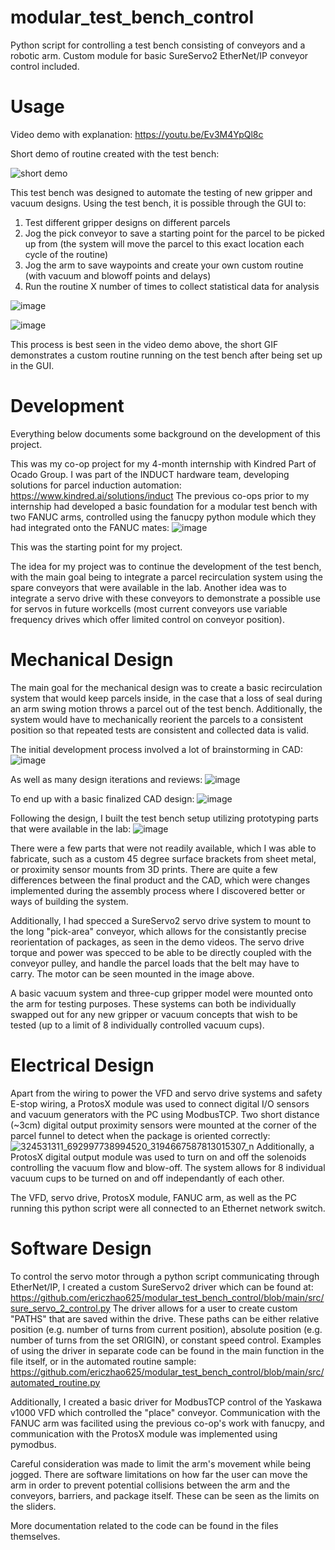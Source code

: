 # modular_test_bench_control
Python script for controlling a test bench consisting of conveyors and a robotic arm. Custom module for basic SureServo2 EtherNet/IP conveyor control included.

# Usage

Video demo with explanation: https://youtu.be/Ev3M4YpQl8c

Short demo of routine created with the test bench:

![short demo](https://user-images.githubusercontent.com/56004971/211133881-f716e649-4394-4f4e-ba23-15e3a2d261c2.gif)

This test bench was designed to automate the testing of new gripper and vacuum designs. Using the test bench, it is possible through the GUI to:
1. Test different gripper designs on different parcels
2. Jog the pick conveyor to save a starting point for the parcel to be picked up from (the system will move the parcel to this exact location each cycle of the routine)
3. Jog the arm to save waypoints and create your own custom routine (with vacuum and blowoff points and delays)
4. Run the routine X number of times to collect statistical data for analysis

![image](https://user-images.githubusercontent.com/56004971/211138910-0a98854a-52cd-4e15-88e2-75f746dd84bf.png)

![image](https://user-images.githubusercontent.com/56004971/211138990-1683f8a4-ce05-4d8a-8ac1-a910f56e0d2d.png)

This process is best seen in the video demo above, the short GIF demonstrates a custom routine running on the test bench after being set up in the GUI.

# Development
Everything below documents some background on the development of this project.

This was my co-op project for my 4-month internship with Kindred Part of Ocado Group. I was part of the INDUCT hardware team, developing solutions for parcel induction automation: https://www.kindred.ai/solutions/induct
The previous co-ops prior to my internship had developed a basic foundation for a modular test bench with two FANUC arms, controlled using the fanucpy python module which they had integrated onto the FANUC mates:
![image](https://user-images.githubusercontent.com/56004971/211134012-be10781e-08bf-4b91-852a-a3079c404dce.png)

This was the starting point for my project.

The idea for my project was to continue the development of the test bench, with the main goal being to integrate a parcel recirculation system using the spare conveyors that were available in the lab. Another idea was to integrate a servo drive with these conveyors to demonstrate a possible use for servos in future workcells (most current conveyors use variable frequency drives which offer limited control on conveyor position).

# Mechanical Design
The main goal for the mechanical design was to create a basic recirculation system that would keep parcels inside, in the case that a loss of seal during an arm swing motion throws a parcel out of the test bench. Additionally, the system would have to mechanically reorient the parcels to a consistent position so that repeated tests are consistent and collected data is valid.

The initial development process involved a lot of brainstorming in CAD:
![image](https://user-images.githubusercontent.com/56004971/211134273-083d4cda-d23b-4931-953d-cf8fc877b5b0.png)

As well as many design iterations and reviews:
![image](https://user-images.githubusercontent.com/56004971/211134431-2338a507-78c6-423e-bc1e-4eadfa73f8a4.png)

To end up with a basic finalized CAD design:
![image](https://user-images.githubusercontent.com/56004971/211134699-a9572772-cda7-48b9-a1c1-42e08a073ea0.png)

Following the design, I built the test bench setup utilizing prototyping parts that were available in the lab:
![image](https://user-images.githubusercontent.com/56004971/211134871-286f2d0f-1987-4d0d-8f0c-7e33413d69f3.png)

There were a few parts that were not readily available, which I was able to fabricate, such as a custom 45 degree surface brackets from sheet metal, or proximity sensor mounts from 3D prints. There are quite a few differences between the final product and the CAD, which were changes implemented during the assembly process where I discovered better or ways of building the system.

Additionally, I had specced a SureServo2 servo drive system to mount to the long "pick-area" conveyor, which allows for the consistantly precise reorientation of packages, as seen in the demo videos. The servo drive torque and power was specced to be able to be directly coupled with the conveyor pulley, and handle the parcel loads that the belt may have to carry. The motor can be seen mounted in the image above.

A basic vacuum system and three-cup gripper model were mounted onto the arm for testing purposes. These systems can both be individually swapped out for any new gripper or vacuum concepts that wish to be tested (up to a limit of 8 individually controlled vacuum cups).

# Electrical Design
Apart from the wiring to power the VFD and servo drive systems and safety E-stop wiring, a ProtosX module was used to connect digital I/O sensors and vacuum generators with the PC using ModbusTCP. Two short distance (~3cm) digital output proximity sensors were mounted at the corner of the parcel funnel to detect when the package is oriented correctly:
![324531311_692997738994520_3194667587813015307_n](https://user-images.githubusercontent.com/56004971/211135465-cdaa74f9-b677-4c36-b6bf-9d3bcf2bc7c0.jpg)
Additionally, a ProtosX digital output module was used to turn on and off the solenoids controlling the vacuum flow and blow-off. The system allows for 8 individual vacuum cups to be turned on and off independantly of each other.

The VFD, servo drive, ProtosX module, FANUC arm, as well as the PC running this python script were all connected to an Ethernet network switch.

# Software Design
To control the servo motor through a python script communicating through EtherNet/IP, I created a custom SureServo2 driver which can be found at: https://github.com/ericzhao625/modular_test_bench_control/blob/main/src/sure_servo_2_control.py
The driver allows for a user to create custom "PATHS" that are saved within the drive. These paths can be either relative position (e.g. number of turns from current position), absolute position (e.g. number of turns from the set ORIGIN), or constant speed control. Examples of using the driver in separate code can be found in the main function in the file itself, or in the automated routine sample: https://github.com/ericzhao625/modular_test_bench_control/blob/main/src/automated_routine.py

Additionally, I created a basic driver for ModbusTCP control of the Yaskawa v1000 VFD which controlled the "place" conveyor. Communication with the FANUC arm was facilited using the previous co-op's work with fanucpy, and communication with the ProtosX module was implemented using pymodbus.

Careful consideration was made to limit the arm's movement while being jogged. There are software limitations on how far the user can move the arm in order to prevent potential collisions between the arm and the conveyors, barriers, and package itself. These can be seen as the limits on the sliders.

More documentation related to the code can be found in the files themselves.
